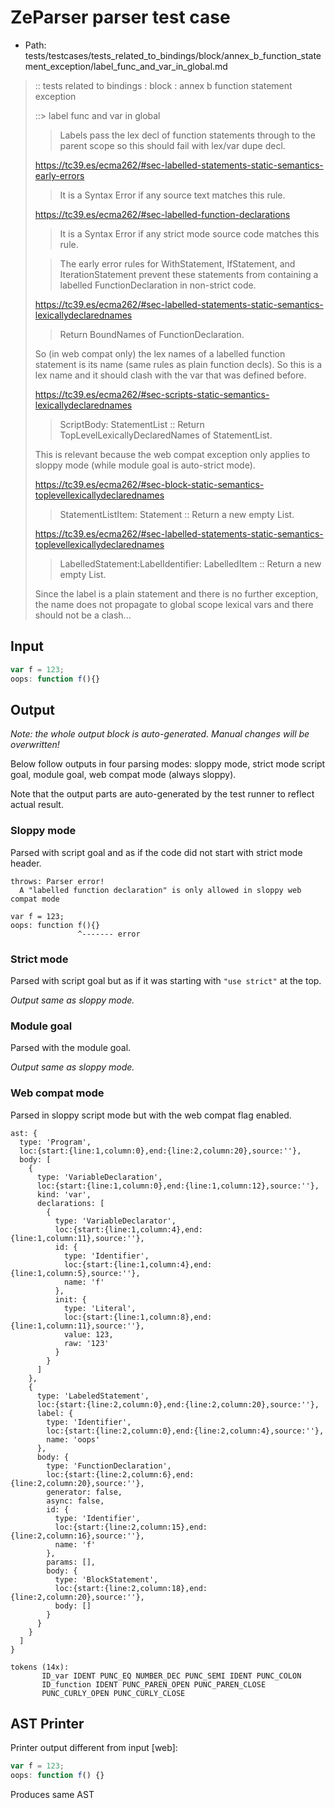 # ZeParser parser test case

- Path: tests/testcases/tests_related_to_bindings/block/annex_b_function_statement_exception/label_func_and_var_in_global.md

> :: tests related to bindings : block : annex b function statement exception
>
> ::> label func and var in global
>
>> Labels pass the lex decl of function statements through to the parent scope so this should fail with lex/var dupe decl.
> 
> https://tc39.es/ecma262/#sec-labelled-statements-static-semantics-early-errors
> 
> > It is a Syntax Error if any source text matches this rule.
> 
> https://tc39.es/ecma262/#sec-labelled-function-declarations
> 
> > It is a Syntax Error if any strict mode source code matches this rule.
> 
> > The early error rules for WithStatement, IfStatement, and IterationStatement prevent these statements from containing a labelled FunctionDeclaration in non-strict code.
> 
> https://tc39.es/ecma262/#sec-labelled-statements-static-semantics-lexicallydeclarednames
> 
> > Return BoundNames of FunctionDeclaration.
> 
> So (in web compat only) the lex names of a labelled function statement is its name (same rules as plain function decls). So this is a lex name and it should clash with the var that was defined before.
>
> https://tc39.es/ecma262/#sec-scripts-static-semantics-lexicallydeclarednames
>
> > ScriptBody: StatementList :: Return TopLevelLexicallyDeclaredNames of StatementList.
>
> This is relevant because the web compat exception only applies to sloppy mode (while module goal is auto-strict mode).
>
> https://tc39.es/ecma262/#sec-block-static-semantics-toplevellexicallydeclarednames
>
> > StatementListItem: Statement :: Return a new empty List.
>
> https://tc39.es/ecma262/#sec-labelled-statements-static-semantics-toplevellexicallydeclarednames
>
> > LabelledStatement:LabelIdentifier: LabelledItem :: Return a new empty List.
>
> Since the label is a plain statement and there is no further exception, the name does not propagate to global scope lexical vars and there should not be a clash...

## Input

`````js
var f = 123;
oops: function f(){}
`````

## Output

_Note: the whole output block is auto-generated. Manual changes will be overwritten!_

Below follow outputs in four parsing modes: sloppy mode, strict mode script goal, module goal, web compat mode (always sloppy).

Note that the output parts are auto-generated by the test runner to reflect actual result.

### Sloppy mode

Parsed with script goal and as if the code did not start with strict mode header.

`````
throws: Parser error!
  A "labelled function declaration" is only allowed in sloppy web compat mode

var f = 123;
oops: function f(){}
               ^------- error
`````

### Strict mode

Parsed with script goal but as if it was starting with `"use strict"` at the top.

_Output same as sloppy mode._

### Module goal

Parsed with the module goal.

_Output same as sloppy mode._

### Web compat mode

Parsed in sloppy script mode but with the web compat flag enabled.

`````
ast: {
  type: 'Program',
  loc:{start:{line:1,column:0},end:{line:2,column:20},source:''},
  body: [
    {
      type: 'VariableDeclaration',
      loc:{start:{line:1,column:0},end:{line:1,column:12},source:''},
      kind: 'var',
      declarations: [
        {
          type: 'VariableDeclarator',
          loc:{start:{line:1,column:4},end:{line:1,column:11},source:''},
          id: {
            type: 'Identifier',
            loc:{start:{line:1,column:4},end:{line:1,column:5},source:''},
            name: 'f'
          },
          init: {
            type: 'Literal',
            loc:{start:{line:1,column:8},end:{line:1,column:11},source:''},
            value: 123,
            raw: '123'
          }
        }
      ]
    },
    {
      type: 'LabeledStatement',
      loc:{start:{line:2,column:0},end:{line:2,column:20},source:''},
      label: {
        type: 'Identifier',
        loc:{start:{line:2,column:0},end:{line:2,column:4},source:''},
        name: 'oops'
      },
      body: {
        type: 'FunctionDeclaration',
        loc:{start:{line:2,column:6},end:{line:2,column:20},source:''},
        generator: false,
        async: false,
        id: {
          type: 'Identifier',
          loc:{start:{line:2,column:15},end:{line:2,column:16},source:''},
          name: 'f'
        },
        params: [],
        body: {
          type: 'BlockStatement',
          loc:{start:{line:2,column:18},end:{line:2,column:20},source:''},
          body: []
        }
      }
    }
  ]
}

tokens (14x):
       ID_var IDENT PUNC_EQ NUMBER_DEC PUNC_SEMI IDENT PUNC_COLON
       ID_function IDENT PUNC_PAREN_OPEN PUNC_PAREN_CLOSE
       PUNC_CURLY_OPEN PUNC_CURLY_CLOSE
`````


## AST Printer

Printer output different from input [web]:

````js
var f = 123;
oops: function f() {}
````

Produces same AST
